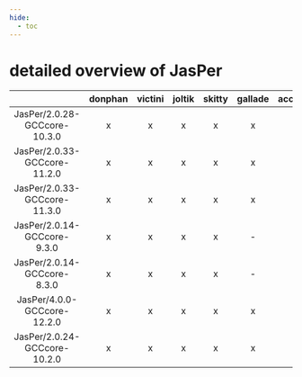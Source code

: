 ```yaml
---
hide:
  - toc
---
```


detailed overview of JasPer
===========================

| |donphan|victini|joltik|skitty|gallade|accelgor|swalot|doduo|
| :---: | :---: | :---: | :---: | :---: | :---: | :---: | :---: | :---: |
|JasPer/2.0.28-GCCcore-10.3.0|x|x|x|x|x|x|x|x|
|JasPer/2.0.33-GCCcore-11.2.0|x|x|x|x|x|x|x|x|
|JasPer/2.0.33-GCCcore-11.3.0|x|x|x|x|x|x|x|x|
|JasPer/2.0.14-GCCcore-9.3.0|x|x|x|x|-|-|x|x|
|JasPer/2.0.14-GCCcore-8.3.0|x|x|x|x|-|x|x|x|
|JasPer/4.0.0-GCCcore-12.2.0|x|x|x|x|x|x|x|x|
|JasPer/2.0.24-GCCcore-10.2.0|x|x|x|x|x|x|x|x|
